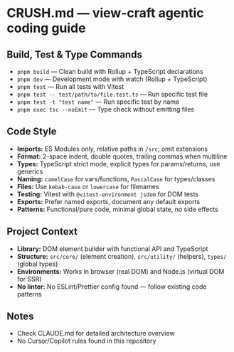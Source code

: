 # CRUSH.md — view-craft agentic coding guide

## Build, Test & Type Commands
- `pnpm build` — Clean build with Rollup + TypeScript declarations
- `pnpm dev` — Development mode with watch (Rollup + TypeScript)
- `pnpm test` — Run all tests with Vitest
- `pnpm test -- test/path/to/file.test.ts` — Run specific test file
- `pnpm test -t "test name"` — Run specific test by name
- `pnpm exec tsc --noEmit` — Type check without emitting files

## Code Style
- **Imports:** ES Modules only, relative paths in `/src`, omit extensions
- **Format:** 2-space indent, double quotes, trailing commas when multiline
- **Types:** TypeScript strict mode, explicit types for params/returns, use generics
- **Naming:** `camelCase` for vars/functions, `PascalCase` for types/classes
- **Files:** Use `kebab-case` or `lowercase` for filenames
- **Testing:** Vitest with `@vitest-environment jsdom` for DOM tests
- **Exports:** Prefer named exports, document any default exports
- **Patterns:** Functional/pure code, minimal global state, no side effects

## Project Context
- **Library:** DOM element builder with functional API and TypeScript
- **Structure:** `src/core/` (element creation), `src/utility/` (helpers), `types/` (global types)
- **Environments:** Works in browser (real DOM) and Node.js (virtual DOM for SSR)
- **No linter:** No ESLint/Prettier config found — follow existing code patterns

## Notes
- Check CLAUDE.md for detailed architecture overview
- No Cursor/Copilot rules found in this repository
